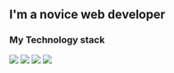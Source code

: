 ## I'm a novice web developer
### My Technology stack
<img src="https://img.shields.io/badge/Python-00008B?style=for-the-badge&logo=python&logoColor=FFFFFF" /> <img src="https://img.shields.io/badge/PHP-006400?style=for-the-badge&logo=php&logoColor=FFFFFF" /> <img src="https://img.shields.io/badge/Photoshop-4B0082?style=for-the-badge&logo=Adobe Photoshop&logoColor=FFFFFF" /> <img src="https://img.shields.io/badge/mysql-4B0082?style=for-the-badge&logo=mySQL&logoColor=FFFFFF" />


<!--
**bySensL/bySensL** is a ✨ _special_ ✨ repository because its `README.md` (this file) appears on your GitHub profile.

Here are some ideas to get you started:

- 🔭 I’m currently working on ...
- 🌱 I’m currently learning ...
- 👯 I’m looking to collaborate on ...
- 🤔 I’m looking for help with ...
- 💬 Ask me about ...
- 📫 How to reach me: ...
- 😄 Pronouns: ...
- ⚡ Fun fact: ...
-->
